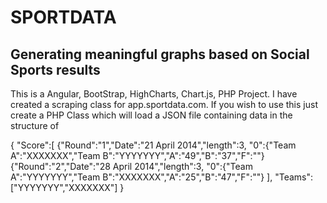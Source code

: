 SPORTDATA
==============

Generating meaningful graphs based on Social Sports results
--------------

This is a Angular, BootStrap, HighCharts, Chart.js, PHP Project.
I have created a scraping class for app.sportdata.com. If you wish to use this just create a PHP Class 
which will load a JSON file containing data in the structure of

{
	"Score":[
	   	{"Round":"1","Date":"21 April 2014","length":3,
	   		"0":{"Team A":"XXXXXXX","Team B":"YYYYYYY","A":"49","B":"37","F":""}
	   	{"Round":"2","Date":"28 April 2014","length":3,
	   		"0":{"Team A":"YYYYYYY","Team B":"XXXXXXX","A":"25","B":"47","F":""}
	   	],
   	"Teams":["YYYYYYY","XXXXXXX"]
}